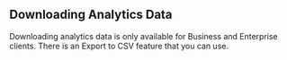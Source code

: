 ## Downloading Analytics Data

Downloading analytics data is only available for Business and Enterprise clients. There is an Export to CSV feature that you can use.